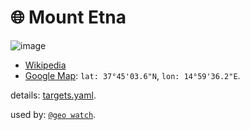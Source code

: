 # 🌐 Mount Etna

![image](https://kamangir-public.s3.ca-central-1.amazonaws.com/geo-watch-2024-09-04-Mount-Etna-a/geo-watch-2024-09-04-Mount-Etna-a-2X.gif?raw=true&random=mSepidHfs0Db220P)

- [Wikipedia](https://en.wikipedia.org/wiki/Mount_Etna)
- [Google Map](https://maps.app.goo.gl/vcCRk16tHBPxB3a47): `lat: 37°45'03.6"N`, `lon: 14°59'36.2"E`.

details: [targets.yaml](../targets.yaml).

used by: [`@geo watch`](../).